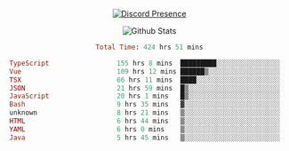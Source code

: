 <!DOCTYPE html>
<body>
<div align="center">

  [![Discord Presence](https://lanyard.cnrad.dev/api/576097150359044106)](https://discord.com/users/576097150359044106)
  
  ![Github Stats](https://github-readme-stats.vercel.app/api?username=verycrunchy&show_icons=true&theme=radical)

<!--START_SECTION:waka-->

```ruby
Total Time: 424 hrs 51 mins

TypeScript                 155 hrs 8 mins  █████████░░░░░░░░░░░░░░░░   36.52 %
Vue                        109 hrs 12 mins ██████▒░░░░░░░░░░░░░░░░░░   25.71 %
TSX                        66 hrs 11 mins  ████░░░░░░░░░░░░░░░░░░░░░   15.58 %
JSON                       21 hrs 59 mins  █▒░░░░░░░░░░░░░░░░░░░░░░░   05.18 %
JavaScript                 20 hrs 1 mins   █▒░░░░░░░░░░░░░░░░░░░░░░░   04.71 %
Bash                       9 hrs 35 mins   ▓░░░░░░░░░░░░░░░░░░░░░░░░   02.26 %
unknown                    8 hrs 21 mins   ▒░░░░░░░░░░░░░░░░░░░░░░░░   01.97 %
HTML                       6 hrs 44 mins   ▒░░░░░░░░░░░░░░░░░░░░░░░░   01.59 %
YAML                       6 hrs 0 mins    ▒░░░░░░░░░░░░░░░░░░░░░░░░   01.41 %
Java                       5 hrs 45 mins   ▒░░░░░░░░░░░░░░░░░░░░░░░░   01.35 %
```

<!--END_SECTION:waka-->
</div>
</body>
</html>

